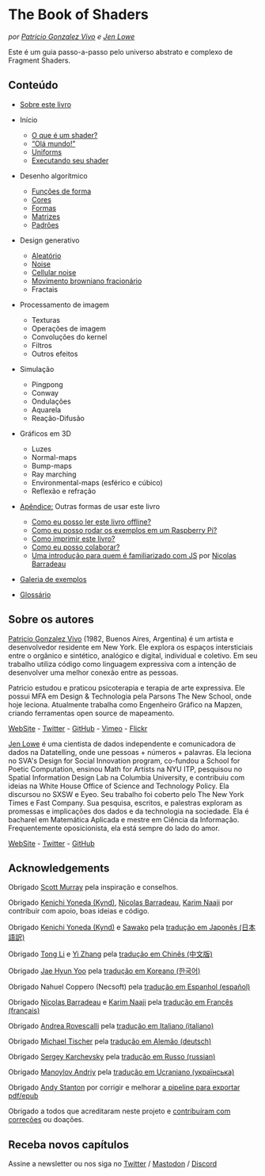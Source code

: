 <canvas id="custom" class="canvas" data-fragment-url="src/moon/moon.frag" data-textures="src/moon/moon.jpg" width="350px" height="350px"></canvas>

# The Book of Shaders
*por [Patricio Gonzalez Vivo](http://patriciogonzalezvivo.com/) e [Jen Lowe](http://jenlowe.net/)*

Este é um guia passo-a-passo pelo universo abstrato e complexo de Fragment Shaders.

<div class="header">
<a href="https://www.paypal.com/cgi-bin/webscr?cmd=_s-xclick&hosted_button_id=B5FSVSHGEATCG" style="float: right;"><img src="https://www.paypalobjects.com/en_US/i/btn/btn_donate_SM.gif" alt=""></a>
</div>

## Conteúdo

* [Sobre este livro](00/?lan=pt)

* Início
    * [O que é um shader?](01/?lan=pt)
    * [“Olá mundo!”](02/?lan=pt)
    * [Uniforms](03/?lan=pt)
	* [Executando seu shader](04/?lan=pt)

* Desenho algorítmico
    * [Funções de forma](05/?lan=pt)
    * [Cores](06/?lan=pt)
    * [Formas](07/?lan=pt)
    * [Matrizes](08/?lan=pt)
    * [Padrões](09/?lan=pt)

* Design generativo
    * [Aleatório](10/?lan=pt)
    * [Noise](11/)
    * [Cellular noise](12/)
    * [Movimento browniano fracionário](13/)
    * Fractais

* Processamento de imagem
    * Texturas
    * Operações de imagem
    * Convoluções do kernel
    * Filtros
    * Outros efeitos

* Simulação
    * Pingpong
    * Conway
    * Ondulações
    * Aquarela
    * Reação-Difusão

* Gráficos em 3D
    * Luzes
    * Normal-maps
    * Bump-maps
    * Ray marching
    * Environmental-maps (esférico e cúbico)
    * Reflexão e refração

* [Apêndice:](appendix/) Outras formas de usar este livro
	* [Como eu posso ler este livro offline?](appendix/00/)
	* [Como eu posso rodar os exemplos em um Raspberry Pi?](appendix/01/)
	* [Como imprimir este livro?](appendix/02/)
	* [Como eu posso colaborar?](appendix/03/)
	* [Uma introdução para quem é familiarizado com JS](appendix/04/) por [Nicolas Barradeau](http://www.barradeau.com/)

* [Galeria de exemplos](examples/)

* [Glossário](glossary/)

## Sobre os autores

[Patricio Gonzalez Vivo](http://patriciogonzalezvivo.com/) (1982, Buenos Aires, Argentina) é um artista e desenvolvedor residente em New York. Ele explora os espaços intersticiais entre o orgânico e sintético, analógico e digital, individual e coletivo. Em seu trabalho utiliza código como linguagem expressiva com a intenção de desenvolver uma melhor conexão entre as pessoas.

Patricio estudou e praticou psicoterapia e terapia de arte expressiva. Ele possui MFA em Design & Technologia pela Parsons The New School, onde hoje leciona. Atualmente trabalha como Engenheiro Gráfico na Mapzen, criando ferramentas open source de mapeamento.

<div class="header"> <a href="http://patriciogonzalezvivo.com/" target="_blank">WebSite</a> - <a href="https://twitter.com/patriciogv" target="_blank">Twitter</a> - <a href="https://github.com/patriciogonzalezvivo" target="_blank">GitHub</a> - <a href="https://vimeo.com/patriciogv" target="_blank">Vimeo</a> - <a href="https://www.flickr.com/photos/106950246@N06/" target="_blank"> Flickr</a></div>

[Jen Lowe](http://jenlowe.net/) é uma cientista de dados independente e comunicadora de dados na Datatelling, onde une pessoas + números + palavras. Ela leciona no SVA's Design for Social Innovation program, co-fundou a School for Poetic Computation, ensinou Math for Artists na NYU ITP, pesquisou no Spatial Information Design Lab na Columbia University, e contribuiu com ideias na White House Office of Science and Technology Policy. Ela discursou no SXSW e Eyeo. Seu trabalho foi coberto pelo The New York Times e Fast Company. Sua pesquisa, escritos, e palestras exploram as promessas e implicações dos dados e da technologia na sociedade. Ela é bacharel em Matemática Aplicada e mestre em Ciência da Informação. Frequentemente oposicionista, ela está sempre do lado do amor.

<div class="header"> <a href="http://jenlowe.net/" target="_blank">WebSite</a> - <a href="https://twitter.com/datatelling" target="_blank">Twitter</a> - <a href="https://github.com/datatelling" target="_blank">GitHub</a></div>

## Acknowledgements

Obrigado [Scott Murray](http://alignedleft.com/) pela inspiração e conselhos.

Obrigado [Kenichi Yoneda (Kynd)](https://twitter.com/kyndinfo), [Nicolas Barradeau](https://twitter.com/nicoptere), [Karim Naaji](http://karim.naaji.fr/) por contribuir com apoio, boas ideias e código.

Obrigado [Kenichi Yoneda (Kynd)](https://twitter.com/kyndinfo) e [Sawako](https://twitter.com/sawakohome) pela [tradução em Japonês (日本語訳)](?lan=jp)

Obrigado [Tong Li](https://www.facebook.com/tong.lee.9484) e [Yi Zhang](https://www.facebook.com/archer.zetta?pnref=story) pela [tradução em Chinês (中文版)](?lan=ch)

Obrigado [Jae Hyun Yoo](https://www.facebook.com/fkkcloud) pela [tradução em Koreano (한국어)](?lan=kr)

Obrigado Nahuel Coppero (Necsoft) pela [tradução em Espanhol (español)](?lan=es)

Obrigado [Nicolas Barradeau](https://twitter.com/nicoptere) e [Karim Naaji](http://karim.naaji.fr/) pela [tradução em Francês (français)](?lan=fr)

Obrigado [Andrea Rovescalli](https://www.earove.info) pela [tradução em Italiano (italiano)](?lan=it)

Obrigado [Michael Tischer](http://www.mitinet.de) pela [tradução em Alemão (deutsch)](?lan=de)

Obrigado [Sergey Karchevsky](https://www.facebook.com/sergey.karchevsky.3) pela [tradução em Russo (russian)](?lan=ru)

Obrigado [Manoylov Andriy](https://twitter.com/ManoylovAC) pela [tradução em Ucraniano (українська)](?lan=ua)

Obrigado [Andy Stanton](https://andy.stanton.is/) por corrigir e melhorar [a pipeline para exportar pdf/epub](https://thebookofshaders.com/appendix/02/)

Obrigado a todos que acreditaram neste projeto e [contribuíram com correções](https://github.com/patriciogonzalezvivo/thebookofshaders/graphs/contributors) ou doações.

## Receba novos capítulos

Assine a newsletter ou nos siga no [Twitter](https://twitter.com/bookofshaders) / <a rel="me" href="https://mastodon.gamedev.place/@bookofshaders">Mastodon</a> / [Discord](shader.zone) 

<div id="fd-form-623359074e5181d777e479f9"></div>
<script>
  window.fd('form', {
    formId: '623359074e5181d777e479f9',
    containerEl: '#fd-form-623359074e5181d777e479f9'
  });
</script>
